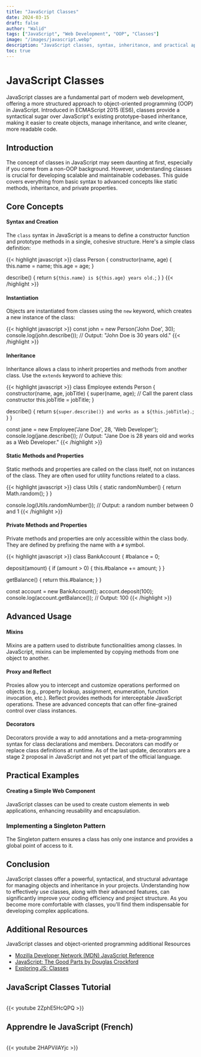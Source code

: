 ```yaml
---
title: "JavaScript Classes"
date: 2024-03-15
draft: false
author: "Walid"
tags: ["JavaScript", "Web Development", "OOP", "Classes"]
image: "/images/javascript.webp"
description: "JavaScript classes, syntax, inheritance, and practical applications in modern web development."
toc: true
---
```


# JavaScript Classes

JavaScript classes are a fundamental part of modern web development, offering a more structured approach to object-oriented programming (OOP) in JavaScript. Introduced in ECMAScript 2015 (ES6), classes provide a syntactical sugar over JavaScript's existing prototype-based inheritance, making it easier to create objects, manage inheritance, and write cleaner, more readable code.

## Introduction

The concept of classes in JavaScript may seem daunting at first, especially if you come from a non-OOP background. However, understanding classes is crucial for developing scalable and maintainable codebases. This guide covers everything from basic syntax to advanced concepts like static methods, inheritance, and private properties.

## Core Concepts

#### Syntax and Creation

The `class` syntax in JavaScript is a means to define a constructor function and prototype methods in a single, cohesive structure. Here's a simple class definition:

{{< highlight javascript >}}
class Person {
  constructor(name, age) {
    this.name = name;
    this.age = age;
  }

  describe() {
    return `${this.name} is ${this.age} years old.`;
  }
}
{{< /highlight >}}

#### Instantiation

Objects are instantiated from classes using the `new` keyword, which creates a new instance of the class:

{{< highlight javascript >}}
const john = new Person('John Doe', 30);
console.log(john.describe());
// Output: "John Doe is 30 years old."
{{< /highlight >}}

#### Inheritance

Inheritance allows a class to inherit properties and methods from another class. Use the `extends` keyword to achieve this:

{{< highlight javascript >}}
class Employee extends Person {
  constructor(name, age, jobTitle) {
    super(name, age); // Call the parent class constructor
    this.jobTitle = jobTitle;
  }

  describe() {
    return `${super.describe()} and works as a ${this.jobTitle}.`;
  }
}

const jane = new Employee('Jane Doe', 28, 'Web Developer');
console.log(jane.describe());
// Output: "Jane Doe is 28 years old and works as a Web Developer."
{{< /highlight >}}

#### Static Methods and Properties

Static methods and properties are called on the class itself, not on instances of the class. They are often used for utility functions related to a class.

{{< highlight javascript >}}
class Utils {
  static randomNumber() {
    return Math.random();
  }
}

console.log(Utils.randomNumber());
// Output: a random number between 0 and 1
{{< /highlight >}}

#### Private Methods and Properties

Private methods and properties are only accessible within the class body. They are defined by prefixing the name with a `#` symbol.

{{< highlight javascript >}}
class BankAccount {
  #balance = 0;

  deposit(amount) {
    if (amount > 0) {
      this.#balance += amount;
    }
  }

  getBalance() {
    return this.#balance;
  }
}

const account = new BankAccount();
account.deposit(100);
console.log(account.getBalance());
// Output: 100
{{< /highlight >}}

## Advanced Usage

#### Mixins

Mixins are a pattern used to distribute functionalities among classes. In JavaScript, mixins can be implemented by copying methods from one object to another.

#### Proxy and Reflect

Proxies allow you to intercept and customize operations performed on objects (e.g., property lookup, assignment, enumeration, function invocation, etc.). Reflect provides methods for interceptable JavaScript operations. These are advanced concepts that can offer fine-grained control over class instances.

#### Decorators

Decorators provide a way to add annotations and a meta-programming syntax for class declarations and members. Decorators can modify or replace class definitions at runtime. As of the last update, decorators are a stage 2 proposal in JavaScript and not yet part of the official language.

## Practical Examples

#### Creating a Simple Web Component

JavaScript classes can be used to create custom elements in web applications, enhancing reusability and encapsulation.

### Implementing a Singleton Pattern

The Singleton pattern ensures a class has only one instance and provides a global point of access to it.

## Conclusion

JavaScript classes offer a powerful, syntactical, and structural advantage for managing objects and inheritance in your projects. Understanding how to effectively use classes, along with their advanced features, can significantly improve your coding efficiency and project structure. As you become more comfortable with classes, you'll find them indispensable for developing complex applications.

## Additional Resources

JavaScript classes and object-oriented programming additional Resources

- [Mozilla Developer Network (MDN) JavaScript Reference](https://developer.mozilla.org/en-US/docs/Web/JavaScript/Reference/Classes)
- [JavaScript: The Good Parts by Douglas Crockford](https://www.oreilly.com/library/view/javascript-the-good/9780596517748/)
- [Exploring JS: Classes](http://exploringjs.com/es6/ch_classes.html)

## JavaScript Classes Tutorial

<br>
{{< youtube 2ZphE5HcQPQ >}}
<br>

## Apprendre le JavaScript (French)

<br>
{{< youtube 2HAPViIAYjc >}}
<br>
